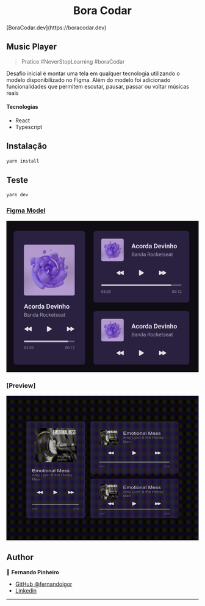 <h1 align="center">Bora Codar</h1>
[BoraCodar.dev](https://boracodar.dev)
<h2>Music Player</h2>

> Pratice #NeverStopLearning #boraCodar

Desafio inicial é montar uma tela em qualquer tecnologia utilizando o modelo disponibilizado no Figma.
Além do modelo foi adicionado funcionalidades que permitem escutar, pausar, passar ou voltar músicas reais

#### Tecnologias

- React
- Typescript

## Instalação

```sh
yarn install
```

## Teste

```sh
yarn dev
```

### [Figma Model](<https://www.figma.com/file/yJM7V8qgBBDfaLtDiv8MvP/%23boraCodar---Desafio-1-(Copy)>)

![](https://raw.githubusercontent.com/fernandoigor/practices-bora-codar-music-player-react/main/assets/figma-example.png)

### [Preview]

![](https://raw.githubusercontent.com/fernandoigor/practices-bora-codar-music-player-react/main/assets/preview.gif)

## Author

👤 **Fernando Pinheiro**

- [GitHub @fernandoigor](https://github.com/fernandoigor)
- [Linkedin](https://www.linkedin.com/in/fernando-pinheiro-01462a204/)

---
